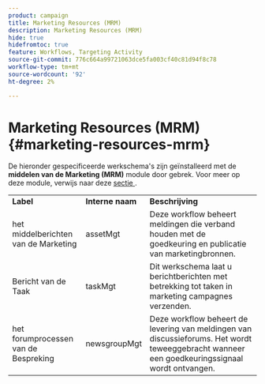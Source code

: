 ```yaml
---
product: campaign
title: Marketing Resources (MRM)
description: Marketing Resources (MRM)
hide: true
hidefromtoc: true
feature: Workflows, Targeting Activity
source-git-commit: 776c664a99721063dce5fa003cf40c81d94f8c78
workflow-type: tm+mt
source-wordcount: '92'
ht-degree: 2%

---
```



# Marketing Resources (MRM){#marketing-resources-mrm}



De hieronder gespecificeerde werkschema&#39;s zijn geïnstalleerd met de **middelen van de Marketing (MRM)** module door gebrek. Voor meer op deze module, verwijs naar deze [ sectie ](../../campaign/using/designing-marketing-campaigns.md).

<table> 
 <tbody> 
  <tr> 
   <td> <strong>Label</strong><br /> </td> 
   <td> <strong> Interne naam </strong><br /> </td> 
   <td> <strong>Beschrijving</strong><br /> </td> 
  </tr> 
  <tr> 
   <td> <span class="uicontrol"> het middelberichten van de Marketing </span> <br /> </td> 
   <td> <span class="uicontrol"> assetMgt </span> <br /> </td> 
   <td> Deze workflow beheert meldingen die verband houden met de goedkeuring en publicatie van marketingbronnen. <br /> </td> 
  </tr> 
  <tr> 
   <td> <span class="uicontrol"> Bericht van de Taak </span> <br /> </td> 
   <td> <span class="uicontrol"> taskMgt </span> <br /> </td> 
   <td> Dit werkschema laat u berichtberichten met betrekking tot taken in marketing campagnes verzenden.<br /> </td> 
  </tr> 
  <tr> 
   <td> <span class="uicontrol"> het forumprocessen van de Bespreking </span> <br /> </td> 
   <td> <span class="uicontrol"> newsgroupMgt </span> <br /> </td> 
   <td> Deze workflow beheert de levering van meldingen van discussieforums. Het wordt teweeggebracht wanneer een goedkeuringssignaal wordt ontvangen.<br /> </td> 
  </tr> 
 </tbody> 
</table>

